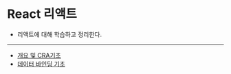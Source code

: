 # React 리액트
- 리액트에 대해 학습하고 정리한다.

---

- [개요 및 CRA기초](https://github.com/keonmon/TIL/blob/main/React/Basic%26CRA.md)
- [데이터 바인딩 기초](https://github.com/keonmon/TIL/blob/main/React/Binding.md)

